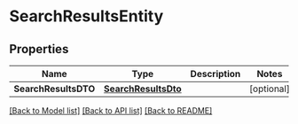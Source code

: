 # SearchResultsEntity

## Properties

Name | Type | Description | Notes
------------ | ------------- | ------------- | -------------
**SearchResultsDTO** | [**SearchResultsDto**](SearchResultsDTO.md) |  | [optional] 

[[Back to Model list]](../README.md#documentation-for-models) [[Back to API list]](../README.md#documentation-for-api-endpoints) [[Back to README]](../README.md)


